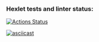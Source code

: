 ### Hexlet tests and linter status:
[![Actions Status](https://github.com/ChechelRoman/frontend-project-lvl2/workflows/hexlet-check/badge.svg)](https://github.com/ChechelRoman/frontend-project-lvl2/actions)


[![asciicast](https://asciinema.org/a/wawnTT44dBPxdc5IxnGgaK6RB.svg)](https://asciinema.org/a/wawnTT44dBPxdc5IxnGgaK6RB)